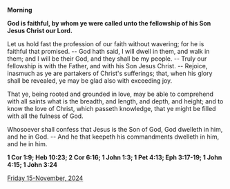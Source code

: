 **Morning**

**God is faithful, by whom ye were called unto the fellowship of his Son Jesus Christ our Lord.**
 
Let us hold fast the profession of our faith without wavering; for he is faithful that promised. -- God hath said, I will dwell in them, and walk in them; and I will be their God, and they shall be my people. -- Truly our fellowship is with the Father, and with his Son Jesus Christ. -- Rejoice, inasmuch as ye are partakers of Christ's sufferings; that, when his glory shall be revealed, ye may be glad also with exceeding joy.
 
That ye, being rooted and grounded in love, may be able to comprehend with all saints what is the breadth, and length, and depth, and height; and to know the love of Christ, which passeth knowledge, that ye might be filled with all the fulness of God.
 
Whosoever shall confess that Jesus is the Son of God, God dwelleth in him, and he in God. -- And he that keepeth his commandments dwelleth in him, and he in him.  

**1 Cor 1:9; Heb 10:23; 2 Cor 6:16; 1 John 1:3; 1 Pet 4:13; Eph 3:17-19; 1 John 4:15; 1 John 3:24**

[Friday 15-November, 2024](https://t.me/daily_light)
